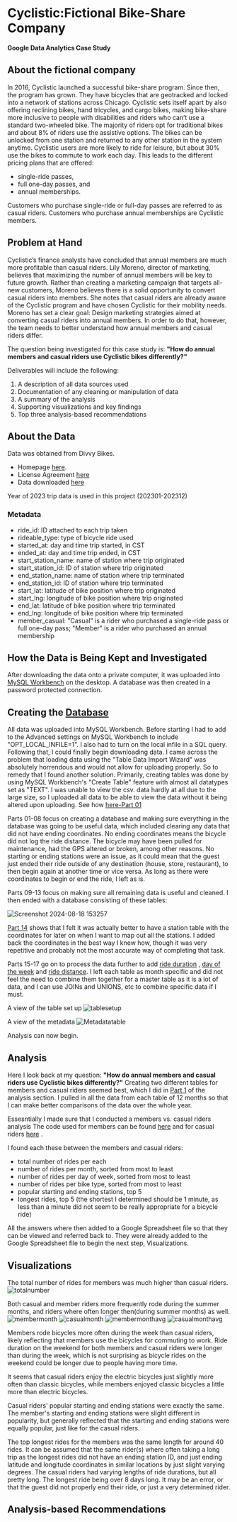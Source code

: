 # Cyclistic:Fictional Bike-Share Company
**Google Data Analytics Case Study**
## About the fictional company 
   In 2016, Cyclistic launched a successful bike-share program. Since then, the program has grown. They have bicycles that are geotracked and locked into a network of stations across Chicago. Cyclistic sets itself apart by also offering reclining bikes, hand tricycles, and cargo bikes, making bike-share more inclusive to people with disabilities and riders who can’t use a standard two-wheeled bike. The majority of riders opt for traditional bikes and about 8% of riders use the assistive options. The bikes can be unlocked from one station and returned to any other station in the system anytime. Cyclistic users are more likely to ride for leisure, but about 30% use the bikes to commute to work each day. This leads to the different pricing plans that are offered:
*    single-ride passes,
*    full one-day passes, and 
*    annual memberships. 

   Customers who purchase single-ride or full-day passes are referred to as casual riders. Customers who purchase annual memberships are Cyclistic members.

##  Problem at Hand
   Cyclistic’s finance analysts have concluded that annual members are much more profitable than casual riders. Lily Moreno, director of marketing, believes that maximizing the number of annual members will be key to future growth. Rather than creating a marketing campaign that targets all-new customers, Moreno believes there is a solid opportunity to convert casual riders into members. She notes that casual riders are already aware of the Cyclistic program and have chosen Cyclistic for their mobility needs. Moreno has set a clear goal: Design marketing strategies aimed at converting casual riders into annual members. In order to do that, however, the team needs to better understand how annual members and casual riders differ. 
   
   The question being investigated for this case study is: **"How do annual members and casual riders use Cyclistic bikes differently?"**

Deliverables will include the following:
1. A description of all data sources used
2. Documentation of any cleaning or manipulation of data
3. A summary of the analysis
4. Supporting visualizations and key findings
5. Top three analysis-based recommendations

## About the Data
Data was obtained from Divvy Bikes. 
* Homepage [here](https://divvybikes-marketing-staging.lyft.net/).
* License Agreement [here](https://divvybikes.com/data-license-agreement)
* Data downloaded [here](https://divvy-tripdata.s3.amazonaws.com/index.html)

Year of 2023 trip data is used in this project (202301-202312)

### Metadata
* ride_id: ID attached to each trip taken
* rideable_type: type of bicycle ride used
* started_at: day and time trip started, in CST
* ended_at: day and time trip ended, in CST
* start_station_name: name of station where trip originated
* start_station_id: ID of station where trip originated
* end_station_name: name of station where trip terminated 
* end_station_id: ID of station where trip terminated
* start_lat: latitude of bike position where trip originated
* start_lng: longitude of bike position where trip originated
* end_lat: latitude of bike position where trip terminated
* end_lng: longitude of bike position where trip terminated
* member_casual: "Casual" is a rider who purchased a single-ride pass or full one-day pass; "Member" is a rider who purchased an annual membership

## How the Data is Being Kept and Investigated
After downloading the data onto a private computer, it was uploaded into [MySQL Workbench](https://dev.mysql.com/downloads/workbench/) on the desktop.
A database was then created in a password protected connection. 

## Creating the [Database](https://github.com/create-yumshan/BikeProject/tree/9808a529e4ffef83de34bef013b308afcbf5775a/usedSQLcodes/database)
All data was uploaded into MySQL Workbench. Before starting I had to add to the Advanced settings on MySQL Workbench to include "OPT_LOCAL_INFILE=1". I also had to turn on the local infile in a SQL query. Following that, I could finally begin downloading data. I came across the problem that loading data using the "Table Data Import Wizard" was absolutely horrendous and would not allow for uploading properly. So to remedy that I found another solution. Primarily, creating tables was done by using MySQL Workbench's "Create Table" feature with almost all datatypes set as "TEXT". I was unable to view the csv. data hardly at all due to the large size, so I uploaded all data to be able to view the data without it being altered upon uploading. See how [here-Part 01](https://github.com/create-yumshan/BikeProject/blob/9808a529e4ffef83de34bef013b308afcbf5775a/usedSQLcodes/database/part01-creatingtables.sql) 

Parts 01-08 focus on creating a database and making sure everything in the database was going to be useful data, which included clearing any data that did not have ending coordinates. No ending coordinates means the bicycle did not log the ride distance. The bicycle may have been pulled for maintenance, had the GPS altered or broken, among other reasons. No starting or ending stations were an issue, as it could mean that the guest just ended their ride outside of any destination (house, store, restaurant), to then begin again at another time or vice versa. As long as there were coordinates to begin or end the ride, I left as is. 

Parts 09-13 focus on making sure all remaining data is useful and cleaned. I then ended with a database consisting of these tables:

![Screenshot 2024-08-18 153257](https://github.com/user-attachments/assets/0c8c0b31-7ea4-4909-8c6e-1ec2147133ca)

[Part 14](https://github.com/create-yumshan/BikeProject/blob/99b2f28cc45905bf09787e6383b2591e1439aa1e/usedSQLcodes/database/part14-addstationlatlng.sql) shows that I felt it was actually better to have a station table with the coordinates for later on when I want to map out all the stations. I added back the coordinates in the best way I knew how, though it was very repetitive and probably not the most accurate way of completing that task. 

Parts 15-17 go on to process the data further to add [ride duration](https://github.com/create-yumshan/BikeProject/blob/1c3c45cff71beb58b406ceaa70eac58ba7cbecc9/usedSQLcodes/database/part15-findrideduration.sql) , [day of the week](https://github.com/create-yumshan/BikeProject/blob/99b2f28cc45905bf09787e6383b2591e1439aa1e/usedSQLcodes/database/part16-finddayofweek.sql) and [ride distance](https://github.com/create-yumshan/BikeProject/blob/1c3c45cff71beb58b406ceaa70eac58ba7cbecc9/usedSQLcodes/database/part17-finddistance.sql). I left each table as month specific and did not feel the need to combine them together for a master table as it is a lot of data, and I can use JOINs and UNIONS, etc to combine specific data if I must. 

   A view of the table set up 
   ![tablesetup](https://github.com/create-yumshan/BikeProject/blob/4e9c57f76fb0fbd3d20f5b2de77df4eef60abd3d/usedSQLcodes/database/viewtable.png)
   

   A view of the metadata
   ![Metadatatable](https://github.com/create-yumshan/BikeProject/blob/4e9c57f76fb0fbd3d20f5b2de77df4eef60abd3d/usedSQLcodes/database/viewtablemetadata.png)

Analysis can now begin.

## Analysis
Here I look back at my question: **"How do annual members and casual riders use Cyclistic bikes differently?"** Creating two different tables for members and casual riders seemed best, which I did in [Part 1](https://github.com/create-yumshan/BikeProject/blob/571d2599c4d265da0218257f104765b555e303f4/usedSQLcodes/analysis/part01-createmembertablecasualtable.sql) of the analysis section. I pulled in all the data from each table of 12 months so that I can make better comparisons of the data over the whole year.

   Essesntially I made sure that I conducted a members vs. casual riders analysis The code used for members can be found [here](https://github.com/create-yumshan/BikeProject/blob/f74c679593e44209e8f147eb68fb1910aced63c5/usedSQLcodes/analysis/memberanalysis.sql) and for casual riders [here](https://github.com/create-yumshan/BikeProject/blob/f74c679593e44209e8f147eb68fb1910aced63c5/usedSQLcodes/analysis/casualanalysis.sql) .

   I found each these between the members and casual riders:
   * total number of rides per each
   * number of rides per month, sorted from most to least
   * number of rides per day of week, sorted from most to least
   * number of rides per bike type, sorted from most to least
   * popular starting and ending stations, top 5
   * longest rides, top 5 (the shortest I determined should be 1 minute, as less than a minute did not seem to be really appropriate for a bicycle ride)

All the answers where then added to a Google Spreadsheet file so that they can be viewed and referred back to. They were already added to the Google Spreadsheet file to begin the next step, Visualizations.
     

## Visualizations

The total number of rides for members was much higher than casual riders.
![totalnumber](https://github.com/create-yumshan/BikeProject/blob/6873d5e37a797c4fcad981cf9c8f55d2b1380edf/usedSQLcodes/visualizations/Total%20Member%20vs.%20Casual%20Rides%20in%202023.png)

Both casual and member riders more frequently rode during the summer months, and riders where often longer then(during summer months) as well. 
![membermonth](https://github.com/create-yumshan/BikeProject/blob/390f978b096c374e9992fcecdc8b881ad56a04ce/usedSQLcodes/visualizations/Members%20Rides%20per%20Month.png)
![casualmonth](https://github.com/create-yumshan/BikeProject/blob/390f978b096c374e9992fcecdc8b881ad56a04ce/usedSQLcodes/visualizations/Casual%20Rides%20per%20Month.png)
![membermonthavg](https://github.com/create-yumshan/BikeProject/blob/390f978b096c374e9992fcecdc8b881ad56a04ce/usedSQLcodes/visualizations/Member's%20Average%20Ride%20Duration%20per%20Month.png)
![casualmonthavg](https://github.com/create-yumshan/BikeProject/blob/390f978b096c374e9992fcecdc8b881ad56a04ce/usedSQLcodes/visualizations/Casual%20Rider's%20Average%20Ride%20Duration%20per%20Month.png)

Members rode bicycles more often during the week than casual riders, likely reflecting that members use the bicycles for commuting to work. Ride duration on the weekend for both members and casual riders were longer than during the week, which is not surprising as bicycle rides on the weekend could be longer due to people having more time.

It seems that casual riders enjoy the electric bicycles just slightly more often than classic bicycles, while members enjoyed classic bicycles a little more than electric bicycles.

Casual riders' popular starting and ending stations were exactly the same. The member's starting and ending stations were slight different in popularity, but generally reflected that the starting and ending stations were equally popular, just like for the casual riders. 

The top longest rides for the members was the same length for around 40 rides. It can be assumed that the same rider(s) where often taking a long trip as the longest rides did not have an ending station ID, and just ending latitude and longitude coordinates in similar locations by just slight varying degrees. The casual riders had varying lengths of ride durations, but all pretty long. The longest ride being over 8 days long. It may be an error, or that the guest did not properly end their ride, or just a very determined rider. 



## Analysis-based Recommendations

